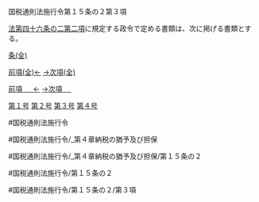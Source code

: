 
国税通則法施行令第１５条の２第３項

[法第四十六条の二第二項](国税通則法＿＿＿＿＿第４６条の２第２項)に規定する政令で定める書類は、次に掲げる書類とする。

[条(全)](国税通則法施行＿令＿第１５条の２_.md)

[前項(全)←](国税通則法施行＿令＿第１５条の２第２項_.md)    [→次項(全)](国税通則法施行＿令＿第１５条の２第４項_.md)

[前項 　 ←](国税通則法施行＿令＿第１５条の２第２項.md)    [→次項 　 ](国税通則法施行＿令＿第１５条の２第４項.md)

[第１号](国税通則法施行＿令＿第１５条の２第３項第１号.md)  [第２号](国税通則法施行＿令＿第１５条の２第３項第２号.md)  [第３号](国税通則法施行＿令＿第１５条の２第３項第３号.md)  [第４号](国税通則法施行＿令＿第１５条の２第３項第４号.md)  

#国税通則法施行令

#国税通則法施行令/_第４章納税の猶予及び担保

#国税通則法施行令/_第４章納税の猶予及び担保/第１５条の２

#国税通則法施行令/第１５条の２

#国税通則法施行令/第１５条の２/第３項

